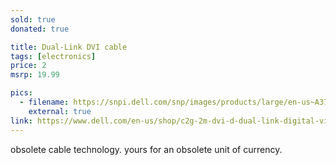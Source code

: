 ```yaml
---
sold: true
donated: true

title: Dual-Link DVI cable
tags: [electronics]
price: 2
msrp: 19.99

pics:
  - filename: https://snpi.dell.com/snp/images/products/large/en-us~A3793590/A3793590.jpg
    external: true
link: https://www.dell.com/en-us/shop/c2g-2m-dvi-d-dual-link-digital-video-cable-dvi-cable-6ft-dvi-cable-dvi-d-m-to-dvi-d-m-66-ft-black/apd/a3793590/home-theater
---
```


obsolete cable technology.  yours for an obsolete unit of currency.
